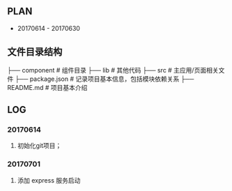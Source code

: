 ## PLAN 
- 20170614 - 20170630

## 文件目录结构

├── component       # 组件目录
├── lib             # 其他代码
├── src             # 主应用/页面相关文件
├── package.json    # 记录项目基本信息，包括模块依赖关系
├── README.md       # 项目基本介绍



## LOG
### 20170614
1. 初始化git项目；

### 20170701
1. 添加 express 服务启动
